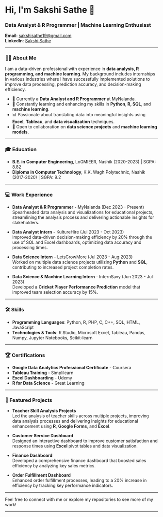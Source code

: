 # Hi, I'm Sakshi Sathe 👋 

### Data Analyst & R Programmer | Machine Learning Enthusiast

**Email**: [sakshisathe19@gmail.com](mailto:sakshisathe19@gmail.com)  
**LinkedIn**: [Sakshi Sathe](https://www.linkedin.com/in/sakshi-sathe/) 

---

### 👩‍💻 About Me
I am a data-driven professional with experience in **data analysis, R programming, and machine learning**. My background includes internships in various industries where I have successfully implemented solutions to improve data processing, prediction accuracy, and decision-making efficiency.

- 💼 Currently a **Data Analyst and R Programmer** at MyNalanda.
- 🌱 Constantly learning and enhancing my skills in **Python, R, SQL**, and **machine learning**.
- 📊 Passionate about translating data into meaningful insights using **Excel**, **Tableau**, and **data visualization** techniques.
- 🤝 Open to collaboration on **data science projects** and **machine learning models**.

---

### 🎓 Education
- **B.E. in Computer Engineering**, LoGMIEER, Nashik (2020-2023) | SGPA: 8.82  
- **Diploma in Computer Technology**, K.K. Wagh Polytechnic, Nashik (2017-2020) | SGPA: 9.2

---

### 💻 Work Experience
- **Data Analyst & R Programmer** - MyNalanda (Dec 2023 - Present)  
  Spearheaded data analysis and visualizations for educational projects, streamlining the analysis process and delivering actionable insights for stakeholders.

- **Data Analyst Intern** - KultureHire (Jul 2023 - Oct 2023)  
  Improved data-driven decision-making efficiency by 20% through the use of SQL and Excel dashboards, optimizing data accuracy and processing times.

- **Data Science Intern** - LetsGrowMore (Jul 2023 - Aug 2023)  
  Worked on multiple data science projects utilizing **Python** and **SQL**, contributing to increased project completion rates.

- **Data Science & Machine Learning Intern** - InternSavy (Jun 2023 - Jul 2023)  
  Developed a **Cricket Player Performance Prediction** model that improved team selection accuracy by 15%.

---

### 🛠️ Skills
- **Programming Languages**: Python, R, PHP, C, C++, SQL, HTML, JavaScript  
- **Technologies & Tools**: R Studio, Microsoft Excel, Tableau, Pandas, Numpy, Jupyter Notebooks, Scikit-learn  

---

### 🏆 Certifications
- **Google Data Analytics Professional Certificate** - Coursera  
- **Tableau Training** - Simplilearn  
- **Excel Dashboarding** - Udemy  
- **R for Data Science** - Great Learning  

---

### 🌟 Featured Projects
- **Teacher Skill Analysis Projects**  
  Led the analysis of teacher skills across multiple projects, improving data analysis processes and delivering insights for educational enhancement using **R**, **Google Forms**, and **Excel**.

- **Customer Service Dashboard**  
  Designed an interactive dashboard to improve customer satisfaction and response times using **Excel** pivot tables and data visualization.

- **Finance Dashboard**  
  Developed a comprehensive finance dashboard that boosted sales efficiency by analyzing key sales metrics.

- **Order Fulfillment Dashboard**  
  Enhanced order fulfillment processes, leading to a 20% increase in efficiency by tracking key performance indicators.

---

Feel free to connect with me or explore my repositories to see more of my work!

---

